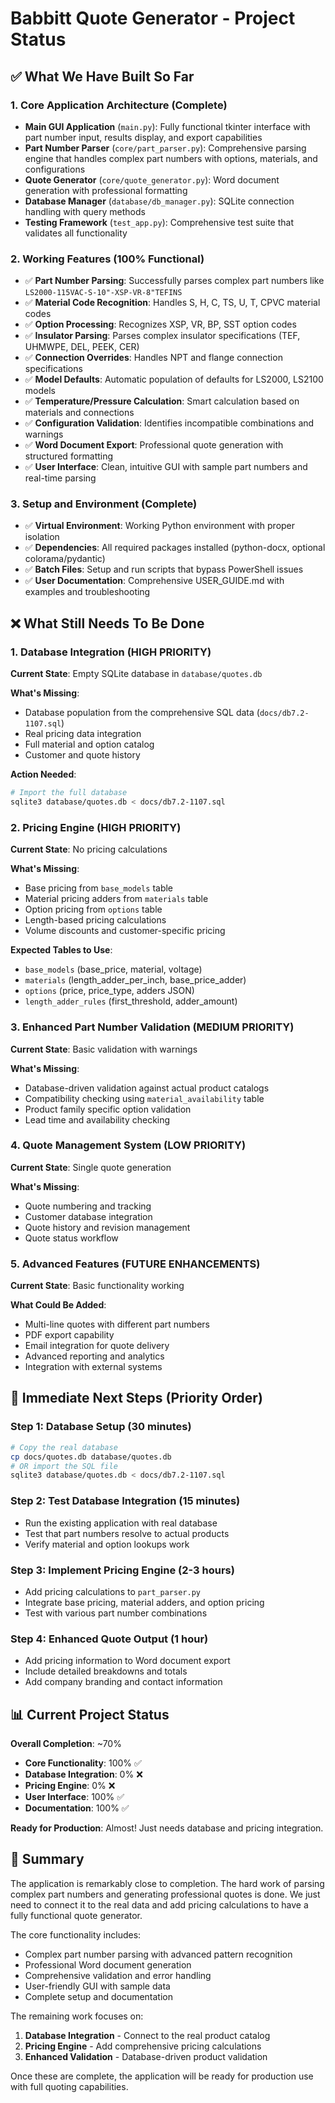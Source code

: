 # Babbitt Quote Generator - Project Status

## ✅ **What We Have Built So Far**

### **1. Core Application Architecture (Complete)**
- **Main GUI Application** (`main.py`): Fully functional tkinter interface with part number input, results display, and export capabilities
- **Part Number Parser** (`core/part_parser.py`): Comprehensive parsing engine that handles complex part numbers with options, materials, and configurations
- **Quote Generator** (`core/quote_generator.py`): Word document generation with professional formatting
- **Database Manager** (`database/db_manager.py`): SQLite connection handling with query methods
- **Testing Framework** (`test_app.py`): Comprehensive test suite that validates all functionality

### **2. Working Features (100% Functional)**
- ✅ **Part Number Parsing**: Successfully parses complex part numbers like `LS2000-115VAC-S-10"-XSP-VR-8"TEFINS`
- ✅ **Material Code Recognition**: Handles S, H, C, TS, U, T, CPVC material codes
- ✅ **Option Processing**: Recognizes XSP, VR, BP, SST option codes
- ✅ **Insulator Parsing**: Parses complex insulator specifications (TEF, UHMWPE, DEL, PEEK, CER)
- ✅ **Connection Overrides**: Handles NPT and flange connection specifications
- ✅ **Model Defaults**: Automatic population of defaults for LS2000, LS2100 models
- ✅ **Temperature/Pressure Calculation**: Smart calculation based on materials and connections
- ✅ **Configuration Validation**: Identifies incompatible combinations and warnings
- ✅ **Word Document Export**: Professional quote generation with structured formatting
- ✅ **User Interface**: Clean, intuitive GUI with sample part numbers and real-time parsing

### **3. Setup and Environment (Complete)**
- ✅ **Virtual Environment**: Working Python environment with proper isolation
- ✅ **Dependencies**: All required packages installed (python-docx, optional colorama/pydantic)
- ✅ **Batch Files**: Setup and run scripts that bypass PowerShell issues
- ✅ **User Documentation**: Comprehensive USER_GUIDE.md with examples and troubleshooting

## ❌ **What Still Needs To Be Done**

### **1. Database Integration (HIGH PRIORITY)**
**Current State**: Empty SQLite database in `database/quotes.db`

**What's Missing**:
- Database population from the comprehensive SQL data (`docs/db7.2-1107.sql`)
- Real pricing data integration
- Full material and option catalog
- Customer and quote history

**Action Needed**:
```bash
# Import the full database
sqlite3 database/quotes.db < docs/db7.2-1107.sql
```

### **2. Pricing Engine (HIGH PRIORITY)**
**Current State**: No pricing calculations

**What's Missing**:
- Base pricing from `base_models` table
- Material pricing adders from `materials` table
- Option pricing from `options` table
- Length-based pricing calculations
- Volume discounts and customer-specific pricing

**Expected Tables to Use**:
- `base_models` (base_price, material, voltage)
- `materials` (length_adder_per_inch, base_price_adder)
- `options` (price, price_type, adders JSON)
- `length_adder_rules` (first_threshold, adder_amount)

### **3. Enhanced Part Number Validation (MEDIUM PRIORITY)**
**Current State**: Basic validation with warnings

**What's Missing**:
- Database-driven validation against actual product catalogs
- Compatibility checking using `material_availability` table
- Product family specific option validation
- Lead time and availability checking

### **4. Quote Management System (LOW PRIORITY)**
**Current State**: Single quote generation

**What's Missing**:
- Quote numbering and tracking
- Customer database integration
- Quote history and revision management
- Quote status workflow

### **5. Advanced Features (FUTURE ENHANCEMENTS)**
**Current State**: Basic functionality working

**What Could Be Added**:
- Multi-line quotes with different part numbers
- PDF export capability
- Email integration for quote delivery
- Advanced reporting and analytics
- Integration with external systems

## 🚀 **Immediate Next Steps (Priority Order)**

### **Step 1: Database Setup (30 minutes)**
```bash
# Copy the real database
cp docs/quotes.db database/quotes.db
# OR import the SQL file
sqlite3 database/quotes.db < docs/db7.2-1107.sql
```

### **Step 2: Test Database Integration (15 minutes)**
- Run the existing application with real database
- Test that part numbers resolve to actual products
- Verify material and option lookups work

### **Step 3: Implement Pricing Engine (2-3 hours)**
- Add pricing calculations to `part_parser.py`
- Integrate base pricing, material adders, and option pricing
- Test with various part number combinations

### **Step 4: Enhanced Quote Output (1 hour)**
- Add pricing information to Word document export
- Include detailed breakdowns and totals
- Add company branding and contact information

## 📊 **Current Project Status**

**Overall Completion**: ~70%
- **Core Functionality**: 100% ✅
- **Database Integration**: 0% ❌
- **Pricing Engine**: 0% ❌
- **User Interface**: 100% ✅
- **Documentation**: 100% ✅

**Ready for Production**: Almost! Just needs database and pricing integration.

## 🎯 **Summary**

The application is remarkably close to completion. The hard work of parsing complex part numbers and generating professional quotes is done. We just need to connect it to the real data and add pricing calculations to have a fully functional quote generator.

The core functionality includes:
- Complex part number parsing with advanced pattern recognition
- Professional Word document generation
- Comprehensive validation and error handling
- User-friendly GUI with sample data
- Complete setup and documentation

The remaining work focuses on:
1. **Database Integration** - Connect to the real product catalog
2. **Pricing Engine** - Add comprehensive pricing calculations
3. **Enhanced Validation** - Database-driven product validation

Once these are complete, the application will be ready for production use with full quoting capabilities.